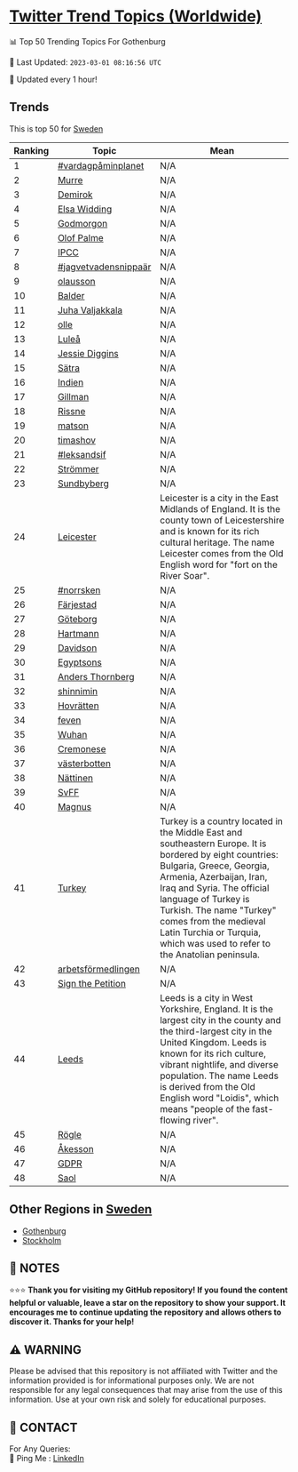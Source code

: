 [Twitter Trend Topics (Worldwide)](https://github.com/ErcinDedeoglu/Twitter-Trend-Topics)
==========


📊 Top 50 Trending Topics For Gothenburg

📆 Last Updated: `2023-03-01 08:16:56 UTC`

🔧 Updated every 1 hour!


## Trends

This is top 50 for [Sweden](</Sweden>)

| Ranking | Topic | Mean |
| ------- | ------------ | ------------ |
| 1 | [#vardagpåminplanet](http://twitter.com/search?q=%23vardagp%c3%a5minplanet) | N/A |
| 2 | [Murre](http://twitter.com/search?q=Murre) | N/A |
| 3 | [Demirok](http://twitter.com/search?q=Demirok) | N/A |
| 4 | [Elsa Widding](http://twitter.com/search?q=Elsa+Widding) | N/A |
| 5 | [Godmorgon](http://twitter.com/search?q=Godmorgon) | N/A |
| 6 | [Olof Palme](http://twitter.com/search?q=Olof+Palme) | N/A |
| 7 | [IPCC](http://twitter.com/search?q=IPCC) | N/A |
| 8 | [#jagvetvadensnippaär](http://twitter.com/search?q=%23jagvetvadensnippa%c3%a4r) | N/A |
| 9 | [olausson](http://twitter.com/search?q=olausson) | N/A |
| 10 | [Balder](http://twitter.com/search?q=Balder) | N/A |
| 11 | [Juha Valjakkala](http://twitter.com/search?q=Juha+Valjakkala) | N/A |
| 12 | [olle](http://twitter.com/search?q=olle) | N/A |
| 13 | [Luleå](http://twitter.com/search?q=Lule%c3%a5) | N/A |
| 14 | [Jessie Diggins](http://twitter.com/search?q=Jessie+Diggins) | N/A |
| 15 | [Sätra](http://twitter.com/search?q=S%c3%a4tra) | N/A |
| 16 | [Indien](http://twitter.com/search?q=Indien) | N/A |
| 17 | [Gillman](http://twitter.com/search?q=Gillman) | N/A |
| 18 | [Rissne](http://twitter.com/search?q=Rissne) | N/A |
| 19 | [matson](http://twitter.com/search?q=matson) | N/A |
| 20 | [timashov](http://twitter.com/search?q=timashov) | N/A |
| 21 | [#leksandsif](http://twitter.com/search?q=%23leksandsif) | N/A |
| 22 | [Strömmer](http://twitter.com/search?q=Str%c3%b6mmer) | N/A |
| 23 | [Sundbyberg](http://twitter.com/search?q=Sundbyberg) | N/A |
| 24 | [Leicester](http://twitter.com/search?q=Leicester) | Leicester is a city in the East Midlands of England. It is the county town of Leicestershire and is known for its rich cultural heritage. The name Leicester comes from the Old English word for "fort on the River Soar". |
| 25 | [#norrsken](http://twitter.com/search?q=%23norrsken) | N/A |
| 26 | [Färjestad](http://twitter.com/search?q=F%c3%a4rjestad) | N/A |
| 27 | [Göteborg](http://twitter.com/search?q=G%c3%b6teborg) | N/A |
| 28 | [Hartmann](http://twitter.com/search?q=Hartmann) | N/A |
| 29 | [Davidson](http://twitter.com/search?q=Davidson) | N/A |
| 30 | [Egyptsons](http://twitter.com/search?q=Egyptsons) | N/A |
| 31 | [Anders Thornberg](http://twitter.com/search?q=Anders+Thornberg) | N/A |
| 32 | [shinnimin](http://twitter.com/search?q=shinnimin) | N/A |
| 33 | [Hovrätten](http://twitter.com/search?q=Hovr%c3%a4tten) | N/A |
| 34 | [feven](http://twitter.com/search?q=feven) | N/A |
| 35 | [Wuhan](http://twitter.com/search?q=Wuhan) | N/A |
| 36 | [Cremonese](http://twitter.com/search?q=Cremonese) | N/A |
| 37 | [västerbotten](http://twitter.com/search?q=v%c3%a4sterbotten) | N/A |
| 38 | [Nättinen](http://twitter.com/search?q=N%c3%a4ttinen) | N/A |
| 39 | [SvFF](http://twitter.com/search?q=SvFF) | N/A |
| 40 | [Magnus](http://twitter.com/search?q=Magnus) | N/A |
| 41 | [Turkey](http://twitter.com/search?q=Turkey) | Turkey is a country located in the Middle East and southeastern Europe. It is bordered by eight countries: Bulgaria, Greece, Georgia, Armenia, Azerbaijan, Iran, Iraq and Syria. The official language of Turkey is Turkish. The name "Turkey" comes from the medieval Latin Turchia or Turquia, which was used to refer to the Anatolian peninsula. |
| 42 | [arbetsförmedlingen](http://twitter.com/search?q=arbetsf%c3%b6rmedlingen) | N/A |
| 43 | [Sign the Petition](http://twitter.com/search?q=Sign+the+Petition) | N/A |
| 44 | [Leeds](http://twitter.com/search?q=Leeds) | Leeds is a city in West Yorkshire, England. It is the largest city in the county and the third-largest city in the United Kingdom. Leeds is known for its rich culture, vibrant nightlife, and diverse population. The name Leeds is derived from the Old English word "Loidis", which means "people of the fast-flowing river". |
| 45 | [Rögle](http://twitter.com/search?q=R%c3%b6gle) | N/A |
| 46 | [Åkesson](http://twitter.com/search?q=%c3%85kesson) | N/A |
| 47 | [GDPR](http://twitter.com/search?q=GDPR) | N/A |
| 48 | [Saol](http://twitter.com/search?q=Saol) | N/A |



## Other Regions in [Sweden](</Sweden>)

* [Gothenburg](</Sweden/Gothenburg.md>)
* [Stockholm](</Sweden/Stockholm.md>)



## 📝 NOTES

⭐⭐⭐ **Thank you for visiting my GitHub repository! If you found the content helpful or valuable, leave a star on the repository to show your support. It encourages me to continue updating the repository and allows others to discover it. Thanks for your help!**


## ⚠️ WARNING

Please be advised that this repository is not affiliated with Twitter and the information provided is for informational purposes only. We are not responsible for any legal consequences that may arise from the use of this information. Use at your own risk and solely for educational purposes.


## 📨 CONTACT

 For Any Queries:  
            🏓 Ping Me : [LinkedIn](https://www.linkedin.com/in/ercindedeoglu/)
